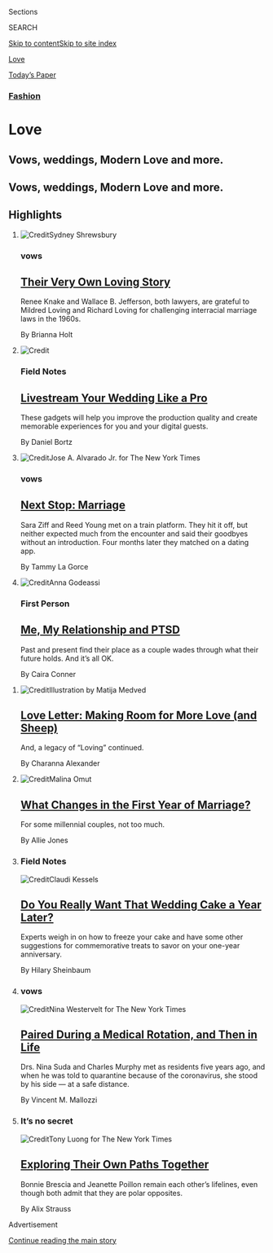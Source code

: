 <div id="app">

<div>

<div class="NYTAppHideMasthead css-zz1s19 e1suatyy0">

<div class="section css-ui9rw0 e1suatyy2">

<div class="css-11hrj97 er09x8g0">

<div class="css-6n7j50">

</div>

<span class="css-1dv1kvn">Sections</span>

<div class="css-10488qs">

<span class="css-1dv1kvn">SEARCH</span>

</div>

[Skip to content](#site-content)[Skip to site
index](#site-index)

</div>

<div id="masthead-section-label" class="css-1fnb9ct eaxe0e00">

[Love](https://www.nytimes.com/section/fashion/weddings)

</div>

<div class="css-10698na e1huz5gh0">

</div>

</div>

<div id="masthead-bar-one" class="section hasLinks css-15hmgas e1csuq9d3">

<div class="css-uqyvli e1csuq9d0">

</div>

<div class="css-1uqjmks e1csuq9d1">

</div>

<div class="css-9e9ivx">

[](https://myaccount.nytimes.com/auth/login?response_type=cookie&client_id=vi)

</div>

<div class="css-1bvtpon e1csuq9d2">

[Today’s
Paper](https://www.nytimes.com/section/todayspaper)

</div>

</div>

</div>

</div>

<div data-aria-hidden="false">

<div id="site-content" data-role="main">

<div id="collection-weddings" class="section css-15h4p1b e9abtgs0">

<div class="css-1j21atc e1svk9qx1">

<div class="css-fmiefx e1svk9qx2">

<div class="css-1hk7r2m eu54l5x0">

<div id="sponsor-wrapper" class="css-7a1pgi eaca97t0" type="sponsor" hidden="">

<div id="sponsor-slug" class="css-1l4mleb eaca97t1" hidden="">

Supported by

</div>

[Continue reading the main
story](#after-sponsor)

<div id="sponsor" class="ad sponsor-wrapper" style="text-align:left;height:100%;display:block">

</div>

<div id="after-sponsor">

</div>

</div>

</div>

### <span class="css-hue6tr ezz4tcd1">[Fashion](/section/fashion)</span>

</div>

<div class="css-nfcc9b e1svk9qx3">

<div class="css-vl9dhg e1svk9qx5">

<div class="css-1nrhkj6 e1svk9qx6">

# Love

<div class="follow-button-placeholder" data-collection-id="">

</div>

</div>

## <span>Vows, weddings, Modern Love and more.</span>

</div>

</div>

## <span>Vows, weddings, Modern Love and more.</span>

</div>

<div class="css-4svvz1 ekkqrpp0">

<div id="collection-highlights-container" class="section css-18l1u7x e46isfb1">

<div class="template-1 css-gfgt40 ekkqrpp1">

## Highlights

1.  ![<span class="css-kvjpws e1oaj3zl2"><span class="css-1dv1kvn">Credit</span>Sydney
    Shrewsbury</span>](https://static01.nyt.com/images/2020/08/02/fashion/00VOWS-MackinacIsland-03/00VOWS-MackinacIsland-03-jumbo.jpg)
    
    <div class="css-gjijuv">
    
    ### vows
    
    ## [Their Very Own Loving Story](/2020/07/31/fashion/weddings/Renee-Knake-and-Wallace-Jefferson-wed-tribute-to-Lovings-before-them.html)
    
    Renee Knake and Wallace B. Jefferson, both lawyers, are grateful to
    Mildred Loving and Richard Loving for challenging interracial
    marriage laws in the
    1960s.
    
    <span class="css-me3p27"></span><span class="css-1dydysp e4e4i5l3"></span><span class="css-9voj2j">By
    <span class="css-1baulvz last-byline" itemprop="name">Brianna
    Holt</span></span>
    
    </div>

2.  ![<span class="css-1nk1g0h e1oaj3zl2"><span class="css-1dv1kvn">Credit</span></span>](https://static01.nyt.com/images/2020/08/02/fashion/00LIVE-STREAM-WED-COMBO/00LIVE-STREAM-WED-COMBO-videoLarge.jpg)
    
    <div class="css-10wtrbd">
    
    ### Field Notes
    
    ## [Livestream Your Wedding Like a Pro](/2020/07/28/fashion/weddings/livestream-your-wedding-like-a-pro.html)
    
    These gadgets will help you improve the production quality and
    create memorable experiences for you and your digital
    guests.
    
    <span class="css-me3p27"></span><span class="css-1dydysp e4e4i5l3"></span><span class="css-9voj2j">By
    <span class="css-1baulvz last-byline" itemprop="name">Daniel
    Bortz</span></span>
    
    </div>

3.  ![<span class="css-1nk1g0h e1oaj3zl2"><span class="css-1dv1kvn">Credit</span>Jose
    A. Alvarado Jr. for The New York
    Times</span>](https://static01.nyt.com/images/2020/07/26/fashion/24Vows-ModelActivist1/merlin_173908452_121834c5-2ab7-4830-bedd-1c85133e89a7-videoLarge.jpg)
    
    <div class="css-10wtrbd">
    
    ### vows
    
    ## [Next Stop: Marriage](/2020/07/24/fashion/weddings/Sara-Ziff-marries-Reed-Young-at-train-station.html)
    
    Sara Ziff and Reed Young met on a train platform. They hit it off,
    but neither expected much from the encounter and said their goodbyes
    without an introduction. Four months later they matched on a dating
    app.
    
    <span class="css-me3p27"></span><span class="css-1dydysp e4e4i5l3"></span><span class="css-9voj2j">By
    <span class="css-1baulvz last-byline" itemprop="name">Tammy La
    Gorce</span></span>
    
    </div>

4.  ![<span class="css-1nk1g0h e1oaj3zl2"><span class="css-1dv1kvn">Credit</span>Anna
    Godeassi</span>](https://static01.nyt.com/images/2020/07/10/fashion/00NOT-ENGAGED/00NOT-ENGAGED-videoLarge.jpg)
    
    <div class="css-10wtrbd">
    
    ### First Person
    
    ## [Me, My Relationship and PTSD](/2020/07/25/fashion/weddings/me-my-relationship-and-ptsd.html)
    
    Past and present find their place as a couple wades through what
    their future holds. And it’s all
    OK.
    
    <span class="css-me3p27"></span><span class="css-1dydysp e4e4i5l3"></span><span class="css-9voj2j">By
    <span class="css-1baulvz last-byline" itemprop="name">Caira
    Conner</span></span>
    
    </div>

</div>

<div class="css-1xdhyk6 e46isfb0">

<div class="css-zk12ih ef6si7p0">

1.  ![<span class="css-1hhnwbi e1oaj3zl2"><span class="css-1dv1kvn">Credit</span>Illustration
    by Matija
    Medved</span>](https://static01.nyt.com/images/2019/09/25/fashion/loveletter/loveletter-videoLarge-v3.png)
    
    <div class="css-10wtrbd">
    
    ## [Love Letter: Making Room for More Love (and Sheep)](/2020/07/31/fashion/weddings/love-letter-newsletter-making-room-for-more-love-and-sheep.html)
    
    And, a legacy of “Loving”
    continued.
    
    <span class="css-me3p27"></span><span class="css-1dydysp e4e4i5l3"></span><span class="css-9voj2j">By
    <span class="css-1baulvz last-byline" itemprop="name">Charanna
    Alexander</span></span>
    
    </div>

2.  ![<span class="css-1hhnwbi e1oaj3zl2"><span class="css-1dv1kvn">Credit</span>Malina
    Omut</span>](https://static01.nyt.com/images/2020/08/02/fashion/18SurvivingFirstYear-art/18SurvivingFirstYear-art-videoLarge.jpg)
    
    <div class="css-10wtrbd">
    
    ## [What Changes in the First Year of Marriage?](/2020/07/23/fashion/weddings/what-changes-in-the-first-year-of-marriage.html)
    
    For some millennial couples, not too
    much.
    
    <span class="css-me3p27"></span><span class="css-1dydysp e4e4i5l3"></span><span class="css-9voj2j">By
    <span class="css-1baulvz last-byline" itemprop="name">Allie
    Jones</span></span>
    
    </div>

3.  ### Field Notes
    
    ![<span class="css-1hhnwbi e1oaj3zl2"><span class="css-1dv1kvn">Credit</span>Claudi
    Kessels</span>](https://static01.nyt.com/images/2020/07/23/fashion/23WeddingCakeFreeze-Art/23WeddingCakeFreeze-Art-videoLarge.jpg)
    
    <div class="css-10wtrbd">
    
    ## [Do You Really Want That Wedding Cake a Year Later?](/2020/07/22/fashion/weddings/do-you-really-want-that-wedding-cake-a-year-later.html)
    
    Experts weigh in on how to freeze your cake and have some other
    suggestions for commemorative treats to savor on your one-year
    anniversary.
    
    <span class="css-me3p27"></span><span class="css-1dydysp e4e4i5l3"></span><span class="css-9voj2j">By
    <span class="css-1baulvz last-byline" itemprop="name">Hilary
    Sheinbaum</span></span>
    
    </div>

4.  ### vows
    
    ![<span class="css-1hhnwbi e1oaj3zl2"><span class="css-1dv1kvn">Credit</span>Nina
    Westervelt for The New York
    Times</span>](https://static01.nyt.com/images/2020/07/19/fashion/17Vows-SudaMurphy1/17Vows-SudaMurphy1-videoLarge.jpg)
    
    <div class="css-10wtrbd">
    
    ## [Paired During a Medical Rotation, and Then in Life](/2020/07/17/fashion/weddings/paired-during-a-medical-rotation-and-then-in-life.html)
    
    Drs. Nina Suda and Charles Murphy met as residents five years ago,
    and when he was told to quarantine because of the coronavirus, she
    stood by his side — at a safe
    distance.
    
    <span class="css-me3p27"></span><span class="css-1dydysp e4e4i5l3"></span><span class="css-9voj2j">By
    <span class="css-1baulvz last-byline" itemprop="name">Vincent M.
    Mallozzi</span></span>
    
    </div>

5.  ### It’s no secret
    
    ![<span class="css-1hhnwbi e1oaj3zl2"><span class="css-1dv1kvn">Credit</span>Tony
    Luong for The New York
    Times</span>](https://static01.nyt.com/images/2020/07/26/fashion/18NoSecret-BresciaPollian1/18NoSecret-BresciaPollian1-videoLarge-v2.jpg)
    
    <div class="css-10wtrbd">
    
    ## [Exploring Their Own Paths Together](/2020/07/18/fashion/weddings/exploring-their-own-paths-together.html)
    
    Bonnie Brescia and Jeanette Poillon remain each other’s lifelines,
    even though both admit that they are polar
    opposites.
    
    <span class="css-me3p27"></span><span class="css-1dydysp e4e4i5l3"></span><span class="css-9voj2j">By
    <span class="css-1baulvz last-byline" itemprop="name">Alix
    Strauss</span></span>
    
    </div>

</div>

</div>

</div>

<div id="mid1-wrapper" class="css-1mn4oms eaca97t0" type="rank">

<div id="mid1-slug" class="css-1tag3rd eaca97t1">

Advertisement

</div>

[Continue reading the main
story](#after-mid1)

<div id="mid1" class="ad mid1-wrapper" style="text-align:center;height:100%;display:block">

</div>

<div id="after-mid1">

</div>

</div>

<div class="section 5-band css-jhqenn ep7jkp60">

## [Mini-Vows](/column/mini-vows)

[More in Mini-Vows
    »](/column/mini-vows)

1.  ![<span class="css-1hhnwbi e1oaj3zl2"><span class="css-1dv1kvn">Credit</span>Vanessa
    Onuoha of V. Joy
    Photo</span>](https://static01.nyt.com/images/2020/08/02/fashion/02wittman/02wittman-videoLarge.jpg)
    
    <div class="css-10wtrbd">
    
    ## [Wrong Places at the Right Time](/2020/07/31/fashion/weddings/wrong-places-at-the-right-time.html)
    
    The Rev. Lydia Wittman and Rafi Ziauddin nearly missed their first
    chance to connect, but found so many more chances
    later.
    
    <span class="css-me3p27"></span><span class="css-1dydysp e4e4i5l3"></span><span class="css-9voj2j">By
    <span class="css-1baulvz last-byline" itemprop="name">Nina
    Reyes</span></span>
    
    </div>

2.  ![<span class="css-1hhnwbi e1oaj3zl2"><span class="css-1dv1kvn">Credit</span>Ezra
    Sealy</span>](https://static01.nyt.com/images/2020/08/02/fashion/02Ford-SUB/02Ford-SUB-videoLarge.jpg)
    
    <div class="css-10wtrbd">
    
    ## [From Barbados to Bucharest](/2020/07/31/fashion/weddings/from-barbados-to-bucharest.html)
    
    Alicia Arendt, a foreign service officer with the State Department,
    met Rohan Ford, a businessman, while serving in
    Barbados.
    
    <span class="css-me3p27"></span><span class="css-1dydysp e4e4i5l3"></span><span class="css-9voj2j">By
    <span class="css-1baulvz last-byline" itemprop="name">Vincent M.
    Mallozzi</span></span>
    
    </div>

3.  ![<span class="css-1hhnwbi e1oaj3zl2"><span class="css-1dv1kvn">Credit</span>Kobla
    Hargett</span>](https://static01.nyt.com/images/2020/08/02/fashion/02Sattar/02Sattar-videoLarge.jpg)
    
    <div class="css-10wtrbd">
    
    ## [Taking a ‘Leap of Faith’ in New England](/2020/07/31/fashion/weddings/taking-a-leap-of-faith-in-new-england.html)
    
    The couple met in Miami in 2013, but it took four years and a move
    to the Boston area for a romance to bloom between the
    two.
    
    <span class="css-me3p27"></span><span class="css-1dydysp e4e4i5l3"></span><span class="css-9voj2j">By
    <span class="css-1baulvz last-byline" itemprop="name">Nina
    Reyes</span></span>
    
    </div>

4.  ![<span class="css-1hhnwbi e1oaj3zl2"><span class="css-1dv1kvn">Credit</span></span>](https://static01.nyt.com/images/2020/08/02/fashion/26wan/26wan-videoLarge.jpg)
    
    <div class="css-10wtrbd">
    
    ## [‘How Lucky We Are to Have Found Each Other.’](/2020/07/31/fashion/weddings/how-lucky-we-are-to-have-found-each-other.html)
    
    Oliver Cacananta and Danny Wan met singing in the Gay Asian Pacific
    Alliance Men’s
    Chorus.
    
    <span class="css-me3p27"></span><span class="css-1dydysp e4e4i5l3"></span><span class="css-9voj2j">By
    <span class="css-1baulvz last-byline" itemprop="name">Louise
    Rafkin</span></span>
    
    </div>

5.  ![<span class="css-1hhnwbi e1oaj3zl2"><span class="css-1dv1kvn">Credit</span>Marina
    Barham</span>](https://static01.nyt.com/images/2020/08/02/fashion/02Bachmann/02Bachmann-videoLarge.jpg)
    
    <div class="css-10wtrbd">
    
    ## [Her Just-Friends Note Was Tossed in a Hurry](/2020/07/31/fashion/weddings/her-just-friends-note-was-tossed-in-a-hurry.html)
    
    Sophia Bachmann and Iain Coston met, they had dinner, they fell in
    love.
    
    <span class="css-me3p27"></span><span class="css-1dydysp e4e4i5l3"></span><span class="css-9voj2j">By
    <span class="css-1baulvz last-byline" itemprop="name">Nina
    Reyes</span></span>
    
    </div>

</div>

<div class="section 5-band css-jhqenn ep7jkp60">

## [Modern Love](/column/modern-love)

[More in Modern Love
    »](/column/modern-love)

1.  ![<span class="css-1hhnwbi e1oaj3zl2"><span class="css-1dv1kvn">Credit</span>Brian
    Rea</span>](https://static01.nyt.com/images/2020/08/02/fashion/02MODERN-FARM/02MODERN-FARM-videoLarge.jpg)
    
    <div class="css-10wtrbd">
    
    ## [Spending My Tenderness on Animals](/2020/07/31/style/modern-love-spending-tenderness-on-animals.html)
    
    As a vulnerable girl at a remote commune, I sought solace from
    horses, goats, even a bear cub. Today’s dark times have sent me
    their way
    again.
    
    <span class="css-me3p27"></span><span class="css-1dydysp e4e4i5l3"></span><span class="css-9voj2j">By
    <span class="css-1baulvz last-byline" itemprop="name">Bethany Groff
    Dorau</span></span>
    
    </div>

2.  ![<span class="css-1hhnwbi e1oaj3zl2"><span class="css-1dv1kvn">Credit</span>Brian
    Rea</span>](https://static01.nyt.com/images/2020/07/29/fashion/00TINYLOVE-ILLO5/00TINYLOVE-ILLO5-videoLarge.jpg)
    
    <div class="css-10wtrbd">
    
    ## [Tiny Love Stories: ‘My Parents Never Called’](/2020/07/28/style/tiny-modern-love-stories-coronavirus-my-parents-never-called.html)
    
    Modern Love in miniature, featuring reader-submitted stories of no
    more than 100
    words.
    
    <span class="css-me3p27"></span>
    
    </div>

3.  ![<span class="css-1hhnwbi e1oaj3zl2"><span class="css-1dv1kvn">Credit</span>Brian
    Rea</span>](https://static01.nyt.com/images/2020/07/26/fashion/26MODERN-ORPHANAGE/26MODERN-ORPHANAGE-videoLarge.jpg)
    
    <div class="css-10wtrbd">
    
    ## [Why Did She Leave Me There?](/2020/07/24/style/modern-love-adoption-vietnam-why-did-she-leave-me-there.html)
    
    A young man returns to the Vietnamese orphanage he had spent 25
    years trying to
    forget.
    
    <span class="css-me3p27"></span><span class="css-1dydysp e4e4i5l3"></span><span class="css-9voj2j">By
    <span class="css-1baulvz last-byline" itemprop="name">Kacey Vu
    Shap</span></span>
    
    </div>

4.  ![<span class="css-1hhnwbi e1oaj3zl2"><span class="css-1dv1kvn">Credit</span>Brian
    Rea</span>](https://static01.nyt.com/images/2020/07/06/fashion/06TINYLOVE-illo1/06TINYLOVE-illo1-videoLarge.jpg)
    
    <div class="css-10wtrbd">
    
    ## [Tiny Love Stories: ‘Monogamous Birds of N.Y.C.’](/2020/07/21/style/tiny-modern-love-stories-coronavirus-monogamous-birds-of-nyc.html)
    
    Modern Love in miniature, featuring reader-submitted stories of no
    more than 100
    words.
    
    <span class="css-me3p27"></span>
    
    </div>

5.  ![<span class="css-1hhnwbi e1oaj3zl2"><span class="css-1dv1kvn">Credit</span>Brian
    Rea</span>](https://static01.nyt.com/images/2020/07/19/fashion/19MODERN-DATINGAPP/19MODERN-DATINGAPP-videoLarge.jpg)
    
    <div class="css-10wtrbd">
    
    ## [Trying to Feel Love-Worthy (While Working for a Dating App)](/2020/07/17/style/modern-love-feel-love-worthy-working-for-dating-app.html)
    
    Being awash in romantic complaints has left me — a Black woman who’s
    had heartache — feeling dismayed but
    hopeful.
    
    <span class="css-me3p27"></span><span class="css-1dydysp e4e4i5l3"></span><span class="css-9voj2j">By
    <span class="css-1baulvz last-byline" itemprop="name">Loré
    Yessuff</span></span>
    
    </div>

</div>

<div id="mid2-wrapper" class="css-1mn4oms eaca97t0" type="rank">

<div id="mid2-slug" class="css-1tag3rd eaca97t1">

Advertisement

</div>

[Continue reading the main
story](#after-mid2)

<div id="mid2" class="ad mid2-wrapper" style="text-align:center;height:100%;display:block">

</div>

<div id="after-mid2">

</div>

</div>

<div class="section 5-band css-jhqenn ep7jkp60">

## [Vows](/column/vows)

[More in Vows
    »](/column/vows)

1.  ![<span class="css-1hhnwbi e1oaj3zl2"><span class="css-1dv1kvn">Credit</span>Maridelis
    Morales Rosado for The New York
    Times</span>](https://static01.nyt.com/images/2020/07/10/fashion/10Vows-WestHarlem1/10Vows-WestHarlem1-videoLarge.jpg)
    
    <div class="css-10wtrbd">
    
    ## [They Passed the Long-Distance Test](/2020/07/10/fashion/weddings/they-passed-the-long-distance-test.html)
    
    Dr. Erika Alejandro Crespo Martínez and Victor Gabriel Santiago
    Hernandez built a relationship on patience and pacing. Then the
    coronavirus came and they had to act
    quickly.
    
    <span class="css-me3p27"></span><span class="css-1dydysp e4e4i5l3"></span><span class="css-9voj2j">By
    <span class="css-1baulvz last-byline" itemprop="name">Tammy La
    Gorce</span></span>
    
    </div>

2.  ![<span class="css-1hhnwbi e1oaj3zl2"><span class="css-1dv1kvn">Credit</span>Nina
    Westervelt for The New York
    Times</span>](https://static01.nyt.com/images/2020/07/05/fashion/03Vows-RamapoCollege2/03Vows-RamapoCollege2-videoLarge.jpg)
    
    <div class="css-10wtrbd">
    
    ## [Some Unexpected Survey Results](/2020/07/03/fashion/weddings/some-unexpected-survey-results.html)
    
    “I was enchanted by her writing,” said Clifford Peterson, who met
    Carol Ryan during planning for Ramapo College’s 50th anniversary
    celebration, “by the incredible life she lived, simply
    enchanted.”
    
    <span class="css-me3p27"></span><span class="css-1dydysp e4e4i5l3"></span><span class="css-9voj2j">By
    <span class="css-1baulvz last-byline" itemprop="name">Vincent M.
    Mallozzi</span></span>
    
    </div>

3.  ![<span class="css-1hhnwbi e1oaj3zl2"><span class="css-1dv1kvn">Credit</span>Scott
    McIntyre for The New York
    Times</span>](https://static01.nyt.com/images/2020/06/28/fashion/26Vows-OrthodoxPrenup1/26Vows-OrthodoxPrenup1-videoLarge.jpg)
    
    <div class="css-10wtrbd">
    
    ## [From the Start, There Were Ground Rules](/2020/06/26/fashion/weddings/from-the-start-there-were-ground-rules.html)
    
    Before their wedding, Shanee Markovitz and Nathaniel Kay, both
    Modern Orthodox Jews, celebrated the signing of a religious
    prenuptial
    agreement.
    
    <span class="css-me3p27"></span><span class="css-1dydysp e4e4i5l3"></span><span class="css-9voj2j">By
    <span class="css-1baulvz last-byline" itemprop="name">Tammy La
    Gorce</span></span>
    
    </div>

4.  ![<span class="css-1hhnwbi e1oaj3zl2"><span class="css-1dv1kvn">Credit</span>Anastasiia
    Sapon for The New York
    Times</span>](https://static01.nyt.com/images/2020/06/19/fashion/19Vows-ChaseCenter04/merlin_172805127_1405c182-a14d-4f89-8b4d-e0176d37d439-videoLarge.jpg)
    
    <div class="css-10wtrbd">
    
    ## [Two More Rings for the Home Team](/2020/06/19/style/two-more-rings-for-the-home-team.html)
    
    Lindsay Hirsch and Dustin Schneider had to find a new spot to be
    married. The Golden State Warriors welcomed the
    couple.
    
    <span class="css-me3p27"></span><span class="css-1dydysp e4e4i5l3"></span><span class="css-9voj2j">By
    <span class="css-1baulvz last-byline" itemprop="name">Vincent M.
    Mallozzi</span></span>
    
    </div>

5.  ![<span class="css-1hhnwbi e1oaj3zl2"><span class="css-1dv1kvn">Credit</span>Amanda
    Lucier for The New York
    Times</span>](https://static01.nyt.com/images/2020/06/14/fashion/12Vows-Portland1/12Vows-Portland1-videoLarge.jpg)
    
    <div class="css-10wtrbd">
    
    ## [A Date to Remember](/2020/06/12/fashion/weddings/a-date-to-remember.html)
    
    Sam Thirlwall and Caitlin Halla met at work and felt an instant
    connection. Slack messages became text messages became long emails,
    and then a first
    date.
    
    <span class="css-me3p27"></span><span class="css-1dydysp e4e4i5l3"></span><span class="css-9voj2j">By
    <span class="css-1baulvz last-byline" itemprop="name">Maureen
    O’Hagan</span></span>
    
    </div>

</div>

<div class="section 5-band css-jhqenn ep7jkp60">

## [Self-Care](/section/style/self-care)

[More in Self-Care
    »](/section/style/self-care)

1.  ![<span class="css-1hhnwbi e1oaj3zl2"><span class="css-1dv1kvn">Credit</span>Erik
    Carter for The New York
    Times</span>](https://static01.nyt.com/images/2020/08/02/fashion/29BLACK-BOOKCLUBS-promo/29BLACK-BOOKCLUBS-promo-videoLarge-v2.jpg)
    
    <div class="css-10wtrbd">
    
    ## [The Black Book Club Takes It to the Next Level](/2020/07/29/style/self-care/black-book-clubs.html)
    
    Noname and other Black thought leaders have taken what Oprah built
    and made something
    new.
    
    <span class="css-me3p27"></span><span class="css-1dydysp e4e4i5l3"></span><span class="css-9voj2j">By
    <span class="css-1baulvz last-byline" itemprop="name">Iman
    Stevenson</span></span>
    
    </div>

2.  ![<span class="css-1hhnwbi e1oaj3zl2"><span class="css-1dv1kvn">Credit</span></span>](https://static01.nyt.com/images/2020/07/09/fashion/09BLACK-JOURNALISTS-Natelege-Whaley/merlin_174323043_57123aa6-e6ba-46e0-9178-6e1334e3e7b4-videoLarge.jpg)
    
    <div class="css-10wtrbd">
    
    ## [Self-Care for Black Journalists](/2020/07/14/style/self-care/black-journalists.html)
    
    In a news cycle filled with tragedy, much of it disproportionately
    affecting people of color, Black reporters and editors are
    reimagining coping
    strategies.
    
    <span class="css-me3p27"></span><span class="css-1dydysp e4e4i5l3"></span><span class="css-9voj2j">By
    <span class="css-1baulvz last-byline" itemprop="name">Patrice
    Peck</span></span>
    
    </div>

3.  ![<span class="css-1hhnwbi e1oaj3zl2"><span class="css-1dv1kvn">Credit</span>Tony
    Cenicola/The New York
    Times</span>](https://static01.nyt.com/images/2020/07/23/fashion/23SANITIZERS-use-this-one/23SANITIZERS-use-this-one-videoLarge.jpg)
    
    <div class="css-10wtrbd">
    
    ## [These Hand Sanitizers Smell Good, Kill Germs](/2020/07/22/style/these-hand-sanitizers-smell-good-kill-germs.html)
    
    Now that hand sanitizers have become an accessory of the new normal,
    upscale brands are introducing their own portable
    cleansers.
    
    <span class="css-me3p27"></span><span class="css-1dydysp e4e4i5l3"></span><span class="css-9voj2j">By
    <span class="css-1baulvz last-byline" itemprop="name">Rachel
    Felder</span></span>
    
    </div>

4.  ![<span class="css-1hhnwbi e1oaj3zl2"><span class="css-1dv1kvn">Credit</span>Rose
    Wong</span>](https://static01.nyt.com/images/2020/07/26/multimedia/26ah-beauty/26ah-beauty-videoLarge.jpg)
    
    <div class="css-10wtrbd">
    
    ## [Shed Your Quarantine Skin (and Hair and Nails), Safely](/2020/07/25/at-home/coronavirus-salons.html)
    
    If you venture out for a treatment or trim, you might encounter
    plexiglass barriers, tons of cleaning supplies, fewer clients at a
    time and higher
    prices.
    
    <span class="css-me3p27"></span><span class="css-1dydysp e4e4i5l3"></span><span class="css-9voj2j">By
    <span class="css-1baulvz last-byline" itemprop="name">Katherine
    Cusumano</span></span>
    
    </div>

5.  ![<span class="css-1hhnwbi e1oaj3zl2"><span class="css-1dv1kvn">Credit</span></span>](https://static01.nyt.com/images/2020/07/30/fashion/28SKIN-UNSEXY-art/28SKIN-UNSEXY-art-videoLarge.jpg)
    
    <div class="css-10wtrbd">
    
    ## [Can Unsexy Beauty Be Sexy?](/2020/07/28/style/can-unsexy-beauty-be-sexy.html)
    
    A new guard of beauty brands is using slick packaging and candid
    messaging to sell products women were once embarrassed to
    buy.
    
    <span class="css-me3p27"></span><span class="css-1dydysp e4e4i5l3"></span><span class="css-9voj2j">By
    <span class="css-1baulvz last-byline" itemprop="name">Rachel
    Strugatz</span></span>
    
    </div>

</div>

<div id="mid3-wrapper" class="css-1mn4oms eaca97t0" type="rank">

<div id="mid3-slug" class="css-1tag3rd eaca97t1">

Advertisement

</div>

[Continue reading the main
story](#after-mid3)

<div id="mid3" class="ad mid3-wrapper" style="text-align:center;height:100%;display:block">

</div>

<div id="after-mid3">

</div>

</div>

<div class="section 5-band css-jhqenn ep7jkp60">

## [Field Notes](/column/field-notes)

[More in Field Notes
    »](/column/field-notes)

1.  ![<span class="css-1hhnwbi e1oaj3zl2"><span class="css-1dv1kvn">Credit</span>Nicole
    Updegraff, Nicole Updegraff
    Illustration</span>](https://static01.nyt.com/images/2020/07/19/fashion/weddings/00weddingillo7/00weddingillo7-videoLarge.png)
    
    <div class="css-10wtrbd">
    
    ## [Turn Your Relationship Into a Work of Art](/2020/07/15/fashion/weddings/turn-your-relationship-into-a-work-of-art.html)
    
    For some couples who postponed their engagement shoots because of
    the coronavirus, artists have stepped in to create custom
    illustrations and
    portraits.
    
    <span class="css-me3p27"></span><span class="css-1dydysp e4e4i5l3"></span><span class="css-9voj2j">By
    <span class="css-1baulvz last-byline" itemprop="name">Hilary
    Sheinbaum</span></span>
    
    </div>

2.  ![<span class="css-1hhnwbi e1oaj3zl2"><span class="css-1dv1kvn">Credit</span>Anjelica
    Roselyn</span>](https://static01.nyt.com/images/2020/06/30/fashion/30VIRTUALDRESSSHOP-art/30VIRTUALDRESSSHOP-art-videoLarge.jpg)
    
    <div class="css-10wtrbd">
    
    ## [Say ‘Yes’ to the Dress Without Leaving Your House](/2020/06/30/fashion/weddings/say-yes-to-the-dress-without-leaving-your-house.html)
    
    Bridal boutiques across the country are offering virtual shopping
    experiences where brides, grooms and wedding parties can try on and
    purchase their wedding attire
    online.
    
    <span class="css-me3p27"></span><span class="css-1dydysp e4e4i5l3"></span><span class="css-9voj2j">By
    <span class="css-1baulvz last-byline" itemprop="name">Alix
    Strauss</span></span>
    
    </div>

3.  ![<span class="css-1hhnwbi e1oaj3zl2"><span class="css-1dv1kvn">Credit</span>Rose
    Bowman</span>](https://static01.nyt.com/images/2020/06/17/fashion/weddings/oakImage-1592416755813/oakImage-1592416755813-mediumThreeByTwo440.jpg)
    
    <div class="css-10wtrbd">
    
    ## [Striking a Pose on FaceTime](/2020/06/18/fashion/weddings/striking-a-pose-on-facetime.html)
    
    With their clients in lockdown, some photographers are turning to
    virtual photo shoots for weddings and
    engagements.
    
    <span class="css-me3p27"></span><span class="css-1dydysp e4e4i5l3"></span><span class="css-9voj2j">By
    <span class="css-1baulvz last-byline" itemprop="name">Emma
    Grillo</span></span>
    
    </div>

4.  ![<span class="css-1hhnwbi e1oaj3zl2"><span class="css-1dv1kvn">Credit</span>Noa
    Denmon</span>](https://static01.nyt.com/images/2020/05/24/fashion/23PROTECTYOURWEDDINGart/23PROTECTYOURWEDDINGart-videoLarge.jpg)
    
    <div class="css-10wtrbd">
    
    ## [Is the Wedding Off? (For Now?) Here’s What to Do Next.](/2020/05/23/fashion/weddings/is-the-wedding-off-for-now-heres-what-to-do-next.html)
    
    The coronavirus has forced couples to reschedule or plan
    quarantine-approved celebrations. Experts share some how-to tips for
    navigating alternative
    plans.
    
    <span class="css-me3p27"></span><span class="css-1dydysp e4e4i5l3"></span><span class="css-9voj2j">By
    <span class="css-1baulvz last-byline" itemprop="name">Ivy
    Manners</span></span>
    
    </div>

5.  ![<span class="css-1hhnwbi e1oaj3zl2"><span class="css-1dv1kvn">Credit</span>Madiha
    Yearwood</span>](https://static01.nyt.com/images/2020/03/15/fashion/12KeepingMyName-art/12KeepingMyName-art-videoLarge-v2.jpg)
    
    <div class="css-10wtrbd">
    
    ## [Creating a Name for Themselves](/2020/03/11/fashion/weddings/name-change-after-marriage-not-always-easy.html)
    
    As some married couples seek to join their identities, while also
    acknowledging they are equals, they are combining surnames or are
    creating entirely new
    ones.
    
    <span class="css-me3p27"></span><span class="css-1dydysp e4e4i5l3"></span><span class="css-9voj2j">By
    <span class="css-1baulvz last-byline" itemprop="name">Suzannah
    Weiss</span></span>
    
    </div>

</div>

<div class="section 5-band css-jhqenn ep7jkp60">

## [Unhitched](/column/unhitched)

[More in Unhitched
    »](/column/unhitched)

1.  ![<span class="css-1hhnwbi e1oaj3zl2"><span class="css-1dv1kvn">Credit</span>Alexandra
    Bowman</span>](https://static01.nyt.com/images/2020/06/07/fashion/00UNHITCHED-FORDSart/00UNHITCHED-FORDSart-videoLarge.jpg)
    
    <div class="css-10wtrbd">
    
    ## [Challenged to Sustain Their Lifestyle](/2020/06/03/fashion/weddings/Unhitched-couple-discusses-their-marriage-and-divorce.html)
    
    Therapy and fancy vacations couldn’t remove the strain on this
    couple’s marriage, which was brought about by ongoing financial
    problems.
    
    <span class="css-me3p27"></span><span class="css-1dydysp e4e4i5l3"></span><span class="css-9voj2j">By
    <span class="css-1baulvz last-byline" itemprop="name">Louise
    Rafkin</span></span>
    
    </div>

2.  ![<span class="css-1hhnwbi e1oaj3zl2"><span class="css-1dv1kvn">Credit</span>André
    da
    Loba</span>](https://static01.nyt.com/images/2020/01/26/fashion/00UNHITCHEDJEWISH/00UNHITCHEDJEWISH-videoLarge.jpg)
    
    <div class="css-10wtrbd">
    
    ## [Pulled Apart by Addiction](/2020/01/27/fashion/weddings/Unhitched-couple-is-pulled-apart-by-addiction.html)
    
    Eli Falk and Rina Shapiro say expectations from their upbringing and
    Jewish communities caused them to marry
    prematurely.
    
    <span class="css-me3p27"></span><span class="css-1dydysp e4e4i5l3"></span><span class="css-9voj2j">By
    <span class="css-1baulvz last-byline" itemprop="name">Louise
    Rafkin</span></span>
    
    </div>

3.  ![<span class="css-1hhnwbi e1oaj3zl2"><span class="css-1dv1kvn">Credit</span>
    </span>](https://static01.nyt.com/images/2019/09/08/fashion/UNHITCHED-NEW/UNHITCHED-NEW-videoLarge.png)
    
    <div class="css-10wtrbd">
    
    ## [The Perfect Divorce](/interactive/2019/09/07/multimedia/how-to-get-divorced.html)
    
    The couple endured many changes in their long marriage. But the
    space between them grew when he took up sailing and she opened her
    own
    restaurants.
    
    <span class="css-me3p27"></span><span class="css-1dydysp e4e4i5l3"></span><span class="css-9voj2j">By
    <span class="css-1baulvz last-byline" itemprop="name">Louise
    Rafkin</span></span>
    
    </div>

4.  ![<span class="css-1hhnwbi e1oaj3zl2"><span class="css-1dv1kvn">Credit</span>Alexandra
    Bowman</span>](https://static01.nyt.com/images/2019/06/23/fashion/00UNHITCHED/00UNHITCHED-videoLarge.jpg)
    
    <div class="css-10wtrbd">
    
    ## [‘It Takes What It Takes to End Something’](/2019/06/18/style/it-takes-what-it-takes-to-end-something.html)
    
    The two remained friends despite the challenges of their divorce.
    Now their new relationship focuses on
    parenting.
    
    <span class="css-me3p27"></span><span class="css-1dydysp e4e4i5l3"></span><span class="css-9voj2j">By
    <span class="css-1baulvz last-byline" itemprop="name">Louise
    Rafkin</span></span>
    
    </div>

5.  ![<span class="css-1hhnwbi e1oaj3zl2"><span class="css-1dv1kvn">Credit</span>Alexandra
    Bowman</span>](https://static01.nyt.com/images/2019/01/06/fashion/weddings/06UNHITCHED-DivorceLawyers/merlin_147820818_90ae5a89-fb4f-49b4-96f5-c2da5360372b-videoLarge.jpg)
    
    <div class="css-10wtrbd">
    
    ## [2 Divorce Lawyers Better After Their Own Divorce, but Still Together](/2019/01/03/fashion/weddings/2-divorce-lawyers-better-after-their-own-divorce-but-still-together.html)
    
    Family comes first for a couple, even after separation. Their
    advice? “Have compassion for each other and don’t say anything to
    the kids until you have a
    plan.”
    
    <span class="css-me3p27"></span><span class="css-1dydysp e4e4i5l3"></span><span class="css-9voj2j">By
    <span class="css-1baulvz last-byline" itemprop="name">Louise
    Rafkin</span></span>
    
    </div>

</div>

<div id="mid4-wrapper" class="css-1mn4oms eaca97t0" type="rank">

<div id="mid4-slug" class="css-1tag3rd eaca97t1">

Advertisement

</div>

[Continue reading the main
story](#after-mid4)

<div id="mid4" class="ad mid4-wrapper" style="text-align:center;height:100%;display:block">

</div>

<div id="after-mid4">

</div>

</div>

<div class="section 5-band css-jhqenn ep7jkp60">

## [Binge Read Featured Couples](/spotlight/wedding-announcements)

[More in Binge Read Featured Couples
»](/spotlight/wedding-announcements)

1.  ![<span class="css-1hhnwbi e1oaj3zl2"><span class="css-1dv1kvn">Credit</span>Selcoulth
    Photography</span>](https://static01.nyt.com/images/2020/06/14/fashion/weddings/14WIKUM/merlin_173335650_2a75e1bf-cd95-4130-986b-33a570beaf42-videoLarge.jpg)
    
    <div class="css-10wtrbd">
    
    ## [Michelle Wikum, Walker Williams](/2020/06/14/fashion/weddings/michelle-wikum-walker-williams.html)
    
    The couple met through Tinder in
    2018.
    
    <span class="css-me3p27"></span><span class="css-1dydysp e4e4i5l3"></span><span class="css-9voj2j">By
    <span class="css-1baulvz last-byline" itemprop="name">Nina
    Reyes</span></span>
    
    </div>

2.  ![<span class="css-1hhnwbi e1oaj3zl2"><span class="css-1dv1kvn">Credit</span>Alicia
    Ann
    Photographers</span>](https://static01.nyt.com/images/2020/05/17/multimedia/17TbeileLaw1/17TbeileLaw1-videoLarge.jpg)
    
    <div class="css-10wtrbd">
    
    ## [Ayelet Bentley, Samuel Tbeile](/2020/05/17/fashion/weddings/ayelet-bentley-samuel-tbeile.html)
    
    They met in college and became a couple about a year later while on
    a Birthright Israel
    trip.
    
    <span class="css-me3p27"></span>
    
    </div>

3.  ![<span class="css-1hhnwbi e1oaj3zl2"><span class="css-1dv1kvn">Credit</span></span>](https://static01.nyt.com/images/2020/05/17/multimedia/17SuSchultz1/17SuSchultz1-videoLarge.jpg)
    
    <div class="css-10wtrbd">
    
    ## [Kathy Su, Eric Schultz](/2020/05/17/fashion/weddings/kathy-su-eric-schultz.html)
    
    The couple met in 2017 through OkCupid and had their first date at a
    whiskey bar in New
    York.
    
    <span class="css-me3p27"></span>
    
    </div>

4.  ![<span class="css-1hhnwbi e1oaj3zl2"><span class="css-1dv1kvn">Credit</span>Jason,
    Concept
    Photography</span>](https://static01.nyt.com/images/2020/05/10/multimedia/10HammarskjoldLemmon1/10HammarskjoldLemmon1-videoLarge.jpg)
    
    <div class="css-10wtrbd">
    
    ## [Victoria Hammarskjold, George Lemmon III](/2020/05/10/fashion/weddings/victoria-hammarskjold-george-lemmon-iii.html)
    
    The couple met and began dating as high-school
    students.
    
    <span class="css-me3p27"></span>
    
    </div>

5.  ![<span class="css-1hhnwbi e1oaj3zl2"><span class="css-1dv1kvn">Credit</span>Paul
    Blackmore</span>](https://static01.nyt.com/images/2020/04/26/multimedia/26DowdHerzberg1/26DowdHerzberg1-videoLarge.jpg)
    
    <div class="css-10wtrbd">
    
    ## [Emily Herzberg, Samuel Dowd](/2020/04/26/fashion/weddings/emily-herzberg-samuel-dowd.html)
    
    The couple met on the dating app Bumble, and, boldly, spent their
    second and third dates answering “36 questions that lead to love.”
    
    <span class="css-me3p27"></span>
    
    </div>

</div>

</div>

<div class="css-185go5a e1o5byef0">

<div class="css-15cbhtu">

  - [Latest](#stream-panel)
  - <span class="css-6n7j50">Search</span>
    <div class="control">
    <div class="label-container css-1dv1kvn">
    Search
    </div>
    <div class="css-wm4t3d">
    **<span id="clear-search-input" class="css-1dv1kvn">Clear this text
    input</span>
    </div>
    </div>
    <span class="css-1iovbfw"></span>

<div id="stream-panel" class="section css-8msx5b e1jz0cab1">

<div class="css-13mho3u">

1.  
    
    <div class="css-1cp3ece">
    
    <div class="css-1l4spti">
    
    [](/2020/07/31/fashion/weddings/a-romance-blooms-in-nebraska.html)
    
    <div class="css-79elbk">
    
    ![](https://static01.nyt.com/images/2020/08/02/fashion/02rose/02rose-thumbWide.jpg?quality=75&auto=webp&disable=upscale)
    
    </div>
    
    ## A Romance Blooms in Nebraska
    
    Robert Voelte and Ian Rose met at an elementary school in Omaha,
    where they had both taught.
    
    <div class="css-1nqbnmb ea5icrr0">
    
    By <span class="css-1n7hynb">Tammy La
    Gorce</span>
    
    </div>
    
    </div>
    
    <div class="css-1lc2l26 e1xfvim33">
    
    </div>
    
    </div>

2.  
    
    <div class="css-1cp3ece">
    
    <div class="css-1l4spti">
    
    [](/2020/07/31/fashion/weddings/romance-around-the-great-lakes.html)
    
    <div class="css-79elbk">
    
    ![](https://static01.nyt.com/images/2020/08/02/fashion/02Schlicht/02Schlicht-thumbWide.jpg?quality=75&auto=webp&disable=upscale)
    
    </div>
    
    ## Romance Around the Great Lakes
    
    Adam Schlicht turned himself and A.J. Tindall into X-Men superheros
    for the cover of a comic book he had custom-made for his proposal.
    
    <div class="css-1nqbnmb ea5icrr0">
    
    By <span class="css-1n7hynb">Rosalie R.
    Radomsky</span>
    
    </div>
    
    </div>
    
    <div class="css-1lc2l26 e1xfvim33">
    
    </div>
    
    </div>

3.  
    
    <div class="css-1cp3ece">
    
    <div class="css-1l4spti">
    
    [](/2020/07/31/fashion/weddings/a-page-turner-of-a-proposal.html)
    
    <div class="css-79elbk">
    
    ![](https://static01.nyt.com/images/2020/08/02/fashion/02Ed-02/02Ed-02-thumbWide.jpg?quality=75&auto=webp&disable=upscale)
    
    </div>
    
    ## A Page-Turner of a Proposal
    
    Phillip Stiller, an equity analyst, proposed to Kerry Ederer, a
    morning news anchor in New York, with the help of his twins.
    
    <div class="css-1nqbnmb ea5icrr0">
    
    By <span class="css-1n7hynb">Vincent M.
    Mallozzi</span>
    
    </div>
    
    </div>
    
    <div class="css-1lc2l26 e1xfvim33">
    
    </div>
    
    </div>

4.  
    
    <div class="css-1cp3ece">
    
    <div class="css-1l4spti">
    
    [](/2020/07/31/fashion/weddings/a-perfect-spot-for-running-or-proposing.html)
    
    <div class="css-79elbk">
    
    ![](https://static01.nyt.com/images/2020/08/02/fashion/02SoffenMarks/02SoffenMarks-thumbWide.jpg?quality=75&auto=webp&disable=upscale)
    
    </div>
    
    ## A Perfect Spot for Running, or Proposing
    
    Harrison Marks knew just the place to propose to Jennifer Soffen —
    anywhere along the Hudson River.
    
    <div class="css-1nqbnmb ea5icrr0">
    
    By <span class="css-1n7hynb">Rosalie R.
    Radomsky</span>
    
    </div>
    
    </div>
    
    <div class="css-1lc2l26 e1xfvim33">
    
    </div>
    
    </div>

5.  
    
    <div class="css-1cp3ece">
    
    <div class="css-1l4spti">
    
    [](/2020/07/31/fashion/weddings/the-right-time-came-a-decade-later.html)
    
    <div class="css-79elbk">
    
    ![](https://static01.nyt.com/images/2020/08/02/fashion/26Zilkha/26Zilkha-thumbWide.jpg?quality=75&auto=webp&disable=upscale)
    
    </div>
    
    ## The ‘Right Time’ Came a Decade Later
    
    A mutual friend made sure Zmira Zilkha and Ward Wolff met at
    Middlebury College in Vermont, but it was 13 more years before they
    got together for good.
    
    <div class="css-1nqbnmb ea5icrr0">
    
    By <span class="css-1n7hynb">Nina
    Reyes</span>
    
    </div>
    
    </div>
    
    <div class="css-1lc2l26 e1xfvim33">
    
    </div>
    
    </div>

6.  
    
    <div class="css-1cp3ece">
    
    <div class="css-1l4spti">
    
    [](/2020/07/24/fashion/weddings/a-little-wager-that-led-to-love.html)
    
    <div class="css-79elbk">
    
    ![](https://static01.nyt.com/images/2020/07/26/fashion/26Beard-02/26Beard-02-thumbWide.jpg?quality=75&auto=webp&disable=upscale)
    
    </div>
    
    ## A Little Wager That Led to Love
    
    The couple met in law school at Howard University, but their romance
    didn’t take off until one of them lost a bet.
    
    <div class="css-1nqbnmb ea5icrr0">
    
    By <span class="css-1n7hynb">Nina
    Reyes</span>
    
    </div>
    
    </div>
    
    <div class="css-1lc2l26 e1xfvim33">
    
    </div>
    
    </div>

7.  
    
    <div class="css-1cp3ece">
    
    <div class="css-1l4spti">
    
    [](/2020/07/24/fashion/weddings/rock-solid-even-in-turbulent-times.html)
    
    <div class="css-79elbk">
    
    ![](https://static01.nyt.com/images/2020/07/26/fashion/26quan/26quan-thumbWide.jpg?quality=75&auto=webp&disable=upscale)
    
    </div>
    
    ## Rock Solid, Even in Turbulent Times
    
    The couple met at a birthday party in New York in 2013, but one of
    them wasn’t yet ready to say that he was gay.
    
    <div class="css-1nqbnmb ea5icrr0">
    
    By <span class="css-1n7hynb">Nina
    Reyes</span>
    
    </div>
    
    </div>
    
    <div class="css-1lc2l26 e1xfvim33">
    
    </div>
    
    </div>

8.  
    
    <div class="css-1cp3ece">
    
    <div class="css-1l4spti">
    
    [](/2020/07/24/fashion/weddings/the-lawyer-of-his-dreams.html)
    
    <div class="css-79elbk">
    
    ![](https://static01.nyt.com/images/2020/07/26/fashion/26Golden/26Golden-thumbWide.jpg?quality=75&auto=webp&disable=upscale)
    
    </div>
    
    ## The Lawyer of His Dreams
    
    A matchmaker’s persistence finally paired David Golden with the date
    he didn’t know he was looking for: Alexandra Brodman.
    
    <div class="css-1nqbnmb ea5icrr0">
    
    By <span class="css-1n7hynb">Vincent M.
    Mallozzi</span>
    
    </div>
    
    </div>
    
    <div class="css-1lc2l26 e1xfvim33">
    
    </div>
    
    </div>

9.  
    
    <div class="css-1cp3ece">
    
    <div class="css-1l4spti">
    
    [](/2020/07/24/fashion/weddings/always-an-open-table-for-each-other.html)
    
    <div class="css-79elbk">
    
    ![](https://static01.nyt.com/images/2020/07/26/fashion/26Lindstrom-02/26Lindstrom-02-thumbWide.jpg?quality=75&auto=webp&disable=upscale)
    
    </div>
    
    ## Always an Open Table for Each Other
    
    Rachel Lindstrom and Zach Sawyer met in a restaurant where both
    worked in Austin. Then they moved to Maine to take on another
    restaurant together.
    
    <div class="css-1nqbnmb ea5icrr0">
    
    By <span class="css-1n7hynb">Abby
    Ellin</span>
    
    </div>
    
    </div>
    
    <div class="css-1lc2l26 e1xfvim33">
    
    </div>
    
    </div>

10. 
    
    <div class="css-1cp3ece">
    
    <div class="css-1l4spti">
    
    [](/2020/07/24/fashion/weddings/love-marriage-sex-not-necessarily-in-that-order.html)
    
    <div class="css-79elbk">
    
    ![](https://static01.nyt.com/images/2020/07/26/fashion/26Bailiff/26Bailiff-thumbWide.jpg?quality=75&auto=webp&disable=upscale)
    
    </div>
    
    ## Love, Marriage, Sex. (Not Necessarily in That Order.)
    
    Susie Bright and Jon Bailiff met in 1988. Now, after 32 years
    together, they took the advice of a lawyer and got married.
    
    <div class="css-1nqbnmb ea5icrr0">
    
    By <span class="css-1n7hynb">Louise Rafkin</span>
    
    </div>
    
    </div>
    
    <div class="css-1lc2l26 e1xfvim33">
    
    </div>
    
    </div>

<div class="css-13mho3u">

<div class="css-1t62hi8">

<div class="css-1stvaey">

Show
More

<div>

<div style="border:0;clip:rect(0 0 0 0);height:1px;margin:-1px;overflow:hidden;white-space:nowrap;padding:0;width:1px;position:absolute" data-role="log" data-aria-live="assertive">

</div>

<div style="border:0;clip:rect(0 0 0 0);height:1px;margin:-1px;overflow:hidden;white-space:nowrap;padding:0;width:1px;position:absolute" data-role="log" data-aria-live="assertive">

</div>

<div style="border:0;clip:rect(0 0 0 0);height:1px;margin:-1px;overflow:hidden;white-space:nowrap;padding:0;width:1px;position:absolute" data-role="log" data-aria-live="polite">

</div>

<div style="border:0;clip:rect(0 0 0 0);height:1px;margin:-1px;overflow:hidden;white-space:nowrap;padding:0;width:1px;position:absolute" data-role="log" data-aria-live="polite">

</div>

</div>

</div>

</div>

</div>

</div>

<div class="css-g6hk37 supplemental">

<div id="mid5-wrapper" class="css-10wkyv7 eaca97t0" type="lede">

<div id="mid5-slug" class="css-1tag3rd eaca97t1">

Advertisement

</div>

[Continue reading the main
story](#after-mid5)

<div id="mid5" class="ad mid5-wrapper" style="text-align:center;height:100%;display:block;min-height:250px">

</div>

<div id="after-mid5">

</div>

</div>

## How to Submit a Wedding Announcement

<div class="css-hftqp3 weddings-supplemental-promo">

Everything you need to know about submitting information to The Times
about wedding and celebration announcements.

[Submission
Guidelines](https://www.nytimes.com/2018/01/09/fashion/weddings/wedding-submission-faqs.html)

[Submission Form](http://www.nytimes.com/style/weddings/announcements)

</div>

<div id="mktg-wrapper" class="css-oxle51 eaca97t0" type="mktg">

<div id="mktg-slug" class="css-1tag3rd eaca97t1">

Advertisement

</div>

[Continue reading the main
story](#after-mktg)

<div id="mktg" class="ad mktg-wrapper" style="text-align:center;height:100%;display:block">

</div>

<div id="after-mktg">

</div>

</div>

## Follow Us

<div class="module-body">

  - [**<span data-aria-hidden="true">@nytimesvows</span><span class="css-1dv1kvn">twitter
    page for @nytimesvows</span>](https://twitter.com/nytimesvows)

</div>

## Sign Up for the NYT Living Newsletter

<div class="css-hftqp3">

Get a curated digest of lifestyle news delivered to your inbox twice a
week.

</div>

[SIGN UP](/newsletters/signup/LI)

## Divorce: Share Your Experience

<div class="css-hftqp3 weddings-supplemental-promo">

We are looking for couples who have split up and are willing to talk
about how their lives have changed and what they have learned.

[Submission
Form](http://www.nytimes.com/interactive/2014/style/boomer-divorce.html)

</div>

</div>

</div>

</div>

</div>

</div>

</div>

## Site Index

<div>

</div>

## Site Information Navigation

  - [© <span>2020</span> <span>The New York Times
    Company</span>](https://help.nytimes.com/hc/en-us/articles/115014792127-Copyright-notice)

<!-- end list -->

  - [NYTCo](https://www.nytco.com/)
  - [Contact
    Us](https://help.nytimes.com/hc/en-us/articles/115015385887-Contact-Us)
  - [Work with us](https://www.nytco.com/careers/)
  - [Advertise](https://nytmediakit.com/)
  - [T Brand Studio](http://www.tbrandstudio.com/)
  - [Your Ad
    Choices](https://www.nytimes.com/privacy/cookie-policy#how-do-i-manage-trackers)
  - [Privacy](https://www.nytimes.com/privacy)
  - [Terms of
    Service](https://help.nytimes.com/hc/en-us/articles/115014893428-Terms-of-service)
  - [Terms of
    Sale](https://help.nytimes.com/hc/en-us/articles/115014893968-Terms-of-sale)
  - [Site
    Map](https://spiderbites.nytimes.com)
  - [Help](https://help.nytimes.com/hc/en-us)
  - [Subscriptions](https://www.nytimes.com/subscription?campaignId=37WXW)

</div>

</div>
